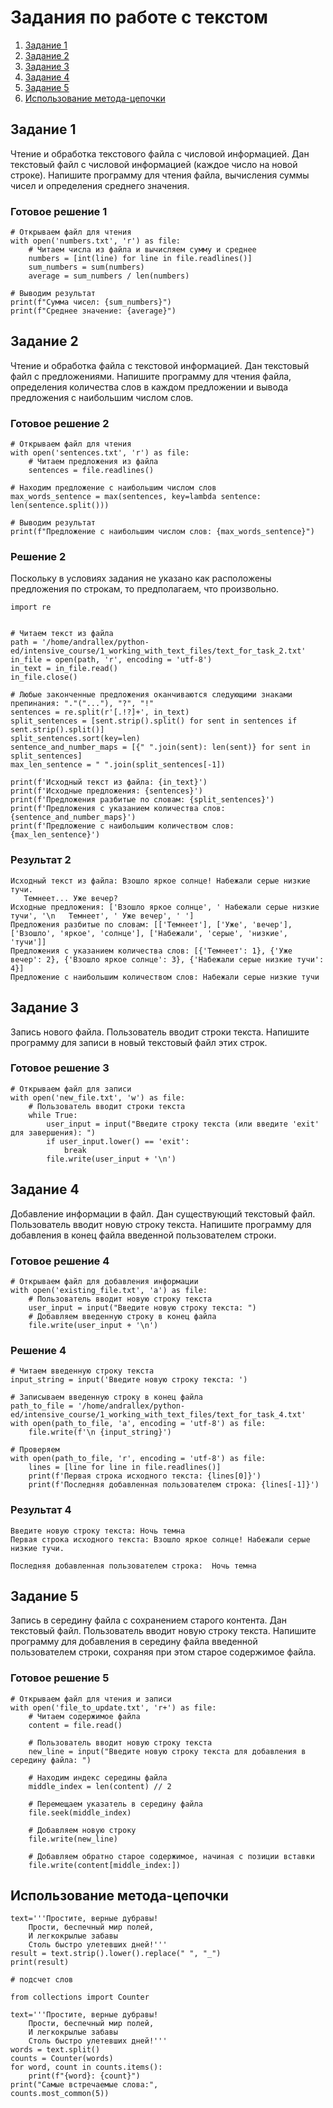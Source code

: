 # Задания по работе с текстом
1. [Задание 1](#задание-1)
2. [Задание 2](#задание-2)
3. [Задание 3](#задание-3)
4. [Задание 4](#задание-4)
5. [Задание 5](#задание-5)
6. [Использование метода-цепочки](#использование-метода-цепочки)

## Задание 1
Чтение и обработка текстового файла с числовой информацией. Дан текстовый файл с числовой информацией (каждое число на новой строке). Напишите программу для чтения файла, вычисления суммы чисел и определения среднего значения.
### Готовое решение 1
```
# Открываем файл для чтения
with open('numbers.txt', 'r') as file:
    # Читаем числа из файла и вычисляем сумму и среднее
    numbers = [int(line) for line in file.readlines()]
    sum_numbers = sum(numbers)
    average = sum_numbers / len(numbers)

# Выводим результат
print(f"Сумма чисел: {sum_numbers}")
print(f"Среднее значение: {average}")
```

## Задание 2
Чтение и обработка файла с текстовой информацией. 
Дан текстовый файл с предложениями. Напишите программу для чтения файла, определения количества слов в каждом предложении и вывода предложения с наибольшим числом слов.
### Готовое решение 2
```
# Открываем файл для чтения
with open('sentences.txt', 'r') as file:
    # Читаем предложения из файла
    sentences = file.readlines()

# Находим предложение с наибольшим числом слов
max_words_sentence = max(sentences, key=lambda sentence: len(sentence.split()))

# Выводим результат
print(f"Предложение с наибольшим числом слов: {max_words_sentence}")
```
### Решение 2
Поскольку в условиях задания не указано как расположены предложения по строкам, то предполагаем, что произвольно.
```
import re


# Читаем текст из файла
path = '/home/andrallex/python-ed/intensive_course/1_working_with_text_files/text_for_task_2.txt'
in_file = open(path, 'r', encoding = 'utf-8')
in_text = in_file.read()
in_file.close()

# Любые законченные предложения оканчиваются следующими знаками препинания: "."("..."), "?", "!"
sentences = re.split(r'[.!?]+', in_text)
split_sentences = [sent.strip().split() for sent in sentences if sent.strip().split()]
split_sentences.sort(key=len)
sentence_and_number_maps = [{" ".join(sent): len(sent)} for sent in split_sentences]
max_len_sentence = " ".join(split_sentences[-1])

print(f'Исходный текст из файла: {in_text}')
print(f'Исходные предложения: {sentences}')
print(f'Предложения разбитые по словам: {split_sentences}')
print(f'Предложения с указанием количества слов: {sentence_and_number_maps}')
print(f'Предложение с наибольшим количеством слов: {max_len_sentence}')
```
### Результат 2
```
Исходный текст из файла: Взошло яркое солнце! Набежали серые низкие тучи.
   Темнеет... Уже вечер? 
Исходные предложения: ['Взошло яркое солнце', ' Набежали серые низкие тучи', '\n   Темнеет', ' Уже вечер', ' ']
Предложения разбитые по словам: [['Темнеет'], ['Уже', 'вечер'], ['Взошло', 'яркое', 'солнце'], ['Набежали', 'серые', 'низкие', 'тучи']]
Предложения с указанием количества слов: [{'Темнеет': 1}, {'Уже вечер': 2}, {'Взошло яркое солнце': 3}, {'Набежали серые низкие тучи': 4}]
Предложение с наибольшим количеством слов: Набежали серые низкие тучи
```
## Задание 3
Запись нового файла. Пользователь вводит строки текста. 
Напишите программу для записи в новый текстовый файл этих строк.

### Готовое решение 3
```
# Открываем файл для записи
with open('new_file.txt', 'w') as file:
    # Пользователь вводит строки текста
    while True:
        user_input = input("Введите строку текста (или введите 'exit' для завершения): ")
        if user_input.lower() == 'exit':
            break
        file.write(user_input + '\n')
```
## Задание 4
Добавление информации в файл. Дан существующий текстовый файл. Пользователь вводит новую строку текста. 
Напишите программу для добавления в конец файла введенной пользователем строки.
### Готовое решение 4
```
# Открываем файл для добавления информации
with open('existing_file.txt', 'a') as file:
    # Пользователь вводит новую строку текста
    user_input = input("Введите новую строку текста: ")
    # Добавляем введенную строку в конец файла
    file.write(user_input + '\n')
```
### Решение 4
```
# Читаем введенную строку текста
input_string = input('Введите новую строку текста: ')

# Записываем введенную строку в конец файла
path_to_file = '/home/andrallex/python-ed/intensive_course/1_working_with_text_files/text_for_task_4.txt'
with open(path_to_file, 'a', encoding = 'utf-8') as file:
    file.write(f'\n {input_string}')
    
# Проверяем
with open(path_to_file, 'r', encoding = 'utf-8') as file:
    lines = [line for line in file.readlines()]
    print(f'Первая строка исходного текста: {lines[0]}')
    print(f'Последняя добавленная пользователем строка: {lines[-1]}')
```
### Результат 4
```
Введите новую строку текста: Ночь темна
Первая строка исходного текста: Взошло яркое солнце! Набежали серые низкие тучи.

Последняя добавленная пользователем строка:  Ночь темна
```

## Задание 5
Запись в середину файла с сохранением старого контента. Дан текстовый файл. Пользователь вводит новую строку текста. 
Напишите программу для добавления в середину файла введенной пользователем строки, сохраняя при этом старое содержимое файла.

### Готовое решение 5
```
# Открываем файл для чтения и записи
with open('file_to_update.txt', 'r+') as file:
    # Читаем содержимое файла
    content = file.read()

    # Пользователь вводит новую строку текста
    new_line = input("Введите новую строку текста для добавления в середину файла: ")

    # Находим индекс середины файла
    middle_index = len(content) // 2

    # Перемещаем указатель в середину файла
    file.seek(middle_index)

    # Добавляем новую строку
    file.write(new_line)

    # Добавляем обратно старое содержимое, начиная с позиции вставки
    file.write(content[middle_index:])
```

## Использование метода-цепочки
```
text='''Простите, верные дубравы!
    Прости, беспечный мир полей,
    И легкокрылые забавы
    Столь быстро улетевших дней!'''
result = text.strip().lower().replace(" ", "_")
print(result)
```
```
# подсчет слов

from collections import Counter

text='''Простите, верные дубравы!
    Прости, беспечный мир полей,
    И легкокрылые забавы
    Столь быстро улетевших дней!'''
words = text.split()
counts = Counter(words)
for word, count in counts.items():
    print(f"{word}: {count}")
print("Самые встречаемые слова:",
counts.most_common(5))
```





